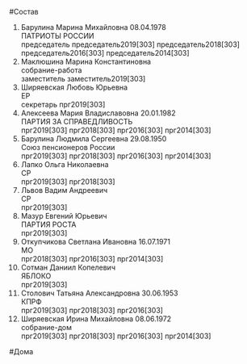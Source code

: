 #Состав  
1. Барулина Марина Михайловна 08.04.1978  
    ПАТРИОТЫ РОССИИ  
    председатель председатель2019[303] председатель2018[303] председатель2016[303] председатель2014[303]  
2. Маклюшина Марина Константиновна  
    собрание-работа  
    заместитель заместитель2019[303]  
3. Ширяевская Любовь Юрьевна  
    ЕР  
    секретарь прг2019[303]  
4. Алексеева Мария Владиславовна 20.01.1982  
    ПАРТИЯ ЗА СПРАВЕДЛИВОСТЬ  
    прг2019[303] прг2018[303] прг2016[303] прг2014[303]  
5. Барулина Людмила Сергеевна 29.08.1950  
    Союз пенсионеров России  
    прг2019[303] прг2018[303] прг2016[303] прг2014[303]  
6. Лапко Ольга Николаевна  
    СР  
    прг2019[303] прг2018[303]  
7. Львов Вадим Андреевич  
    СР  
    прг2019[303]  
8. Мазур Евгений Юрьевич  
    ПАРТИЯ РОСТА  
    прг2019[303]  
9. Откупчикова Светлана Ивановна 16.07.1971  
    МО  
    прг2018[303] прг2016[303] прг2014[303]  
10. Сотман Даниил Копелевич  
    ЯБЛОКО  
    прг2019[303]  
11. Столович Татьяна Александровна 30.06.1953  
    КПРФ  
    прг2019[303] прг2018[303] прг2016[303]  
12. Ширяевская Ирина Михайловна 08.06.1972  
    собрание-дом  
    прг2019[303] прг2018[303] прг2016[303] прг2014[303]  
  
#Дома  

